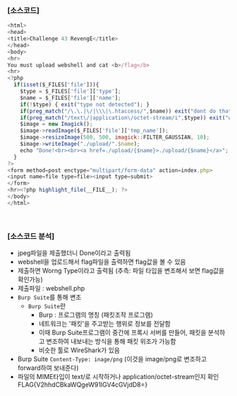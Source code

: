 ### [소스코드]

```javascript
<html>
<head>
<title>Challenge 43 RevengE</title>
</head>
<body>
<hr>
You must upload webshell and cat <b>/flag</b>
<hr>
<?php
  if(isset($_FILES['file'])){
    $type = $_FILES['file']['type'];
    $name = $_FILES['file']['name'];
    if(!$type) { exit("type not detected"); }
    if(preg_match("/\.\.|\/|\\\|\.htaccess/",$name)) exit("dont do that");
    if(preg_match("/text\/|application\/octet-stream/i",$type)) exit("wrong type");
    $image = new Imagick();
    $image->readImage($_FILES['file']['tmp_name']);
    $image->resizeImage(500, 500, imagick::FILTER_GAUSSIAN, 10);
    $image->writeImage("./upload/".$name);
    echo "Done!<br><br><a href=./upload/{$name}>./upload/{$name}</a>";
  }
?>
<form method=post enctype="multipart/form-data" action=index.php>
<input name=file type=file><input type=submit>
</form>
<hr><?php highlight_file(__FILE__); ?>
</body>
</html>
```

<br>

### [소스코드 분석]

* jpeg파일을 제출했더니 Done이라고 출력됨
* webshell을 업로드해서 flag파일을 출력하면 flag값을 볼 수 있음
* 제출하면 Worng Type이라고 출력됨 (추측: 파일 타입을 변조해서 보면 flag값을 확인가능)
* 제출파일 : webshell.php
* `Burp Suite`를 통해 변조
    * `Burp Suite`란
        * Burp : 프로그램의 명칭 (패킷조작 프로그램)
        * 네트워크는 '패킷'을 주고받는 행위로 정보를 전달함
        * 이때 Burp Suite프로그램이 중간에 프록시 서버를 만들어, 패킷을 분석하고 변조하여 내보내는 방식을 통해 패킷 위조가 가능함
        * 비슷한 툴로 WireShark가 있음
* Burp Suite `Content-Type: inage/png` (이것을 image/png로 변조하고 forward하여 보내준다)
* 파일의 MIME타입이 text/로 시작하거나 application/octet-stream인지 확인
FLAG{V2hhdCBkaWQgeW91IGV4cGVjdD8=}



